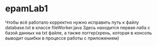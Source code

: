 # epamLab1
Чтобы всё работало корректно нужно исправить путь к файлу database.txt в классе fileWorker.java
Здесь находится первая лаба с базой данных на txt файле, а также логгер(хрень, которая в консоль выводит ошибки в процессе работы с приложением)

